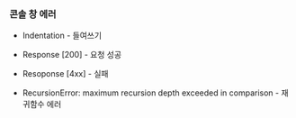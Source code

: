 <h3> 콘솔 창 에러 </h3>

<p>

* Indentation - 들여쓰기
* Response [200] - 요청 성공
* Resoponse [4xx] - 실패

* RecursionError: maximum recursion depth exceeded in comparison - 재귀함수 에러 

</p>

